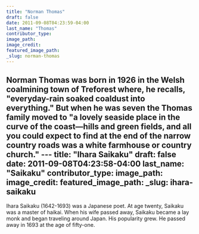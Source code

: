 ```yaml
---
title: "Norman Thomas"
draft: false
date: 2011-09-08T04:23:59-04:00
last_name: "Thomas"
contributor_type:
image_path:
image_credit:
featured_image_path:
_slug: norman-thomas
---
```

Norman Thomas was born in 1926 in the Welsh coalmining town of Treforest where, he recalls, "everyday-rain soaked coaldust into everything." But when he was seven the Thomas family moved to "a lovely seaside place in the curve of the coast—hills and green fields, and all you could expect to find at the end of the narrow country roads was a white farmhouse or country church." ---
title: "Ihara Saikaku"
draft: false
date: 2011-09-08T04:23:58-04:00
last_name: "Saikaku"
contributor_type:
image_path:
image_credit:
featured_image_path:
_slug: ihara-saikaku
---

Ihara Saikaku (1642-1693) was a Japanese poet. At age twenty, Saikaku was a master of haikai. When his wife passed away, Saikaku became a lay monk and began traveling around Japan. His popularity grew. He passed away in 1693 at the age of fifty-one.

